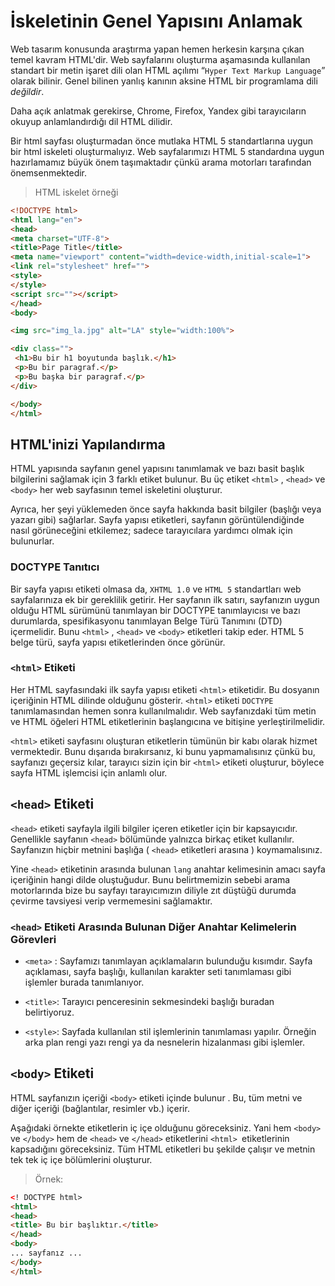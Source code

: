 # **İskeletinin Genel Yapısını Anlamak**

Web tasarım konusunda araştırma yapan hemen herkesin karşına çıkan temel kavram HTML'dir. Web sayfalarını oluşturma aşamasında kullanılan standart bir metin işaret dili olan HTML açılımı “`Hyper Text Markup Language`” olarak bilinir. Genel bilinen yanlış kanının aksine HTML bir programlama dili *değildir*.

Daha açık anlatmak gerekirse, Chrome, Firefox, Yandex gibi tarayıcıların okuyup anlamlandırdığı dil HTML dilidir.

Bir html sayfası oluşturmadan önce mutlaka HTML 5 standartlarına uygun bir html iskeleti oluşturmalıyız. Web sayfalarımızı HTML 5 standardına uygun hazırlamamız büyük önem taşımaktadır çünkü arama motorları tarafından önemsenmektedir.

>HTML iskelet örneği
```html
<!DOCTYPE html>
<html lang="en">
<head>
<meta charset="UTF-8">
<title>Page Title</title>
<meta name="viewport" content="width=device-width,initial-scale=1">
<link rel="stylesheet" href="">
<style>
</style>
<script src=""></script>
</head>
<body>

<img src="img_la.jpg" alt="LA" style="width:100%">

<div class="">
 <h1>Bu bir h1 boyutunda başlık.</h1>
 <p>Bu bir paragraf.</p>
 <p>Bu başka bir paragraf.</p>
</div>

</body>
</html>
```
## **HTML'inizi Yapılandırma**
HTML yapısında sayfanın genel yapısını tanımlamak ve bazı basit başlık bilgilerini sağlamak için 3 farklı etiket bulunur. Bu üç etiket `<html>` , `<head>` ve `<body>` her web sayfasının temel iskeletini oluşturur.

Ayrıca, her şeyi yüklemeden önce sayfa hakkında basit bilgiler (başlığı veya yazarı gibi) sağlarlar. Sayfa yapısı etiketleri, sayfanın görüntülendiğinde nasıl görüneceğini etkilemez; sadece tarayıcılara yardımcı olmak için bulunurlar.

### **DOCTYPE Tanıtıcı**
Bir sayfa yapısı etiketi olmasa da, `XHTML 1.0` ve `HTML 5` standartları web sayfalarınıza ek bir gereklilik getirir. Her sayfanın ilk satırı, sayfanızın uygun olduğu HTML sürümünü tanımlayan bir DOCTYPE tanımlayıcısı ve bazı durumlarda, spesifikasyonu tanımlayan Belge Türü Tanımını (DTD) içermelidir. Bunu `<html>` , `<head>` ve `<body>` etiketleri takip eder. HTML 5 belge türü, sayfa yapısı etiketlerinden önce görünür.

### **`<html>` Etiketi**
Her HTML sayfasındaki ilk sayfa yapısı etiketi `<html>` etiketidir. Bu dosyanın içeriğinin HTML dilinde olduğunu gösterir. `<html>` etiketi `DOCTYPE` tanımlamasından hemen sonra kullanılmalıdır. Web sayfanızdaki tüm metin ve HTML öğeleri HTML etiketlerinin başlangıcına ve bitişine yerleştirilmelidir.

`<html>` etiketi sayfasını oluşturan etiketlerin tümünün bir kabı olarak hizmet vermektedir. Bunu dışarıda bırakırsanız, ki bunu yapmamalısınız çünkü bu, sayfanızı geçersiz kılar, tarayıcı sizin için bir `<html>` etiketi oluşturur, böylece sayfa HTML işlemcisi için anlamlı olur.

## **`<head>` Etiketi**
`<head>` etiketi sayfayla ilgili bilgiler içeren etiketler için bir kapsayıcıdır. Genellikle sayfanın `<head>` bölümünde yalnızca birkaç etiket kullanılır. Sayfanızın hiçbir metnini başlığa ( `<head>` etiketleri arasına ) koymamalısınız. 

Yine `<head>` etiketinin arasında bulunan `lang` anahtar kelimesinin amacı sayfa içeriğinin hangi dilde oluştuğudur. Bunu belirtmemizin sebebi arama motorlarında bize bu sayfayı tarayıcımızın diliyle zıt düştüğü durumda çevirme tavsiyesi verip vermemesini sağlamaktır.

### **`<head>` Etiketi Arasında Bulunan Diğer Anahtar Kelimelerin Görevleri**

- `<meta>` : Sayfamızı tanımlayan açıklamaların bulunduğu kısımdır. Sayfa açıklaması, sayfa başlığı, kullanılan karakter seti tanımlaması gibi işlemler burada tanımlanıyor.

- `<title>`: Tarayıcı penceresinin sekmesindeki başlığı buradan belirtiyoruz.

- `<style>`: Sayfada kullanılan stil işlemlerinin tanımlaması yapılır. Örneğin arka plan rengi yazı rengi ya da nesnelerin hizalanması gibi işlemler.

## **`<body>` Etiketi**
HTML sayfanızın içeriği `<body>` etiketi içinde bulunur . Bu, tüm metni ve diğer içeriği (bağlantılar, resimler vb.) içerir.

Aşağıdaki örnekte etiketlerin iç içe olduğunu göreceksiniz. Yani hem `<body>` ve `</body>` hem de `<head>` ve `</head>` etiketlerini `<html> `etiketlerinin kapsadığını göreceksiniz. Tüm HTML etiketleri bu şekilde çalışır ve metnin tek tek iç içe bölümlerini oluşturur.

>Örnek:
```html
<! DOCTYPE html> 
<html> 
<head> 
<title> Bu bir başlıktır.</title> 
</head> 
<body> 
... sayfanız ... 
</body> 
</html>
```
